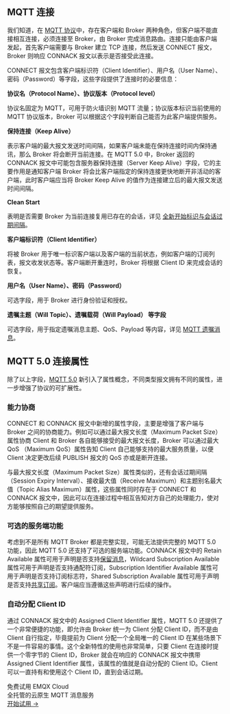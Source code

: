 ## MQTT 连接

我们知道，在 [MQTT 协议](https://www.emqx.com/zh/mqtt)中，存在客户端和 Broker 两种角色，但客户端不能直接相互连接，必须连接至 Broker，由 Broker 完成消息路由。连接只能由客户端发起，首先客户端需要与 Broker 建立 TCP 连接，然后发送 CONNECT 报文，Broker 则响应 CONNACK 报文以表示是否接受此连接。

CONNECT 报文包含客户端标识符（Client Identifier）、用户名（User Name）、密码（Password）等字段，这些字段提供了连接时的必要信息：

**协议名（Protocol Name）、协议版本（Protocol level）**

协议名固定为 MQTT，可用于防火墙识别 MQTT 流量；协议版本标识当前使用的 MQTT 协议版本，Broker 可以根据这个字段判断自己能否为此客户端提供服务。

**保持连接（Keep Alive）**

表示客户端的最大报文发送时间间隔，如果客户端未能在保持连接时间内保持通讯，那么 Broker 将会断开当前连接。在 MQTT 5.0 中，Broker 返回的 CONNACK 报文中可能包含服务器保持连接（Server Keep Alive）字段，它的主要作用是通知客户端 Broker 将会比客户端指定的保持连接更快地断开非活动的客户端，此时客户端应当将 Broker Keep Alive 的值作为连接建立后的最大报文发送时间间隔。

**Clean Start**

表明是否需要 Broker 为当前连接复用已存在的会话，详见 [全新开始标识与会话过期间隔](https://www.emqx.com/zh/blog/mqtt5-new-feature-clean-start-and-session-expiry-interval)。

**客户端标识符（Client Identifier）**

将被 Broker 用于唯一标识客户端以及客户端的当前状态，例如客户端的订阅列表，报文收发状态等。客户端断开重连时，Broker 将根据 Client ID 来完成会话的恢复。

**用户名（User Name）、密码（Password）**

可选字段，用于 Broker 进行身份验证和授权。

**遗嘱主题（Will Topic）、遗嘱载荷（Will Payload） 等字段**

可选字段，用于指定遗嘱消息主题、QoS、Payload 等内容，详见 [MQTT 遗嘱消息](https://www.emqx.com/zh/blog/use-of-mqtt-will-message)。

## MQTT 5.0 连接属性

除了以上字段，[MQTT 5.0](https://www.emqx.com/zh/mqtt/mqtt5) 新引入了属性概念，不同类型报文拥有不同的属性，进一步增强了协议的可扩展性。

### 能力协商

CONNECT 和 CONNACK 报文中新增的属性字段，主要是增强了客户端与 Broker 之间的协商能力。例如可以通过最大报文长度（Maximum Packet Size）属性协商 Client 和 Broker 各自能够接受的最大报文长度，Broker 可以通过最大 QoS （Maximum QoS）属性告知 Client 自己能够支持的最大服务质量，以便 Client 决定更改后续 PUBLISH 报文的 QoS 亦或是断开连接。

与最大报文长度（Maximum Packet Size）属性类似的，还有会话过期间隔（Session Expiry Interval）、接收最大值（Receive Maximum）和主题别名最大值（Topic Alias Maximum）属性，这些属性同时存在于 CONNECT 和 CONNACK 报文中，因此可以在连接过程中相互告知对方自己的处理能力，使对方能够按照自己的期望提供服务。

### 可选的服务端功能

考虑到不是所有 MQTT Broker 都是完整实现，可能无法提供完整的 MQTT 5.0 功能，因此 MQTT 5.0 还支持了可选的服务端功能。CONNACK 报文中的 Retain Available 属性可用于声明是否支持[保留消息](https://www.emqx.com/zh/blog/message-retention-and-message-expiration-interval-of-emqx-mqtt5-broker)，Wildcard Subscription Available 属性可用于声明是否支持通配符订阅，Subscription Identifier Available 属性可用于声明是否支持订阅标志符，Shared Subscription Available 属性可用于声明是否支持[共享订阅](https://www.emqx.com/zh/blog/introduction-to-mqtt5-protocol-shared-subscription)。客户端应当遵循这些声明进行后续的操作。

### 自动分配 Client ID

通过 CONNACK 报文中的 Assigned Client Identifier 属性，MQTT 5.0 还提供了一个非常便捷的功能，即允许由 Broker 统一为 Client 分配 Client ID，而不是由 Client 自行指定，毕竟提前为 Client 分配一个全局唯一的 Client ID 在某些场景下不是一件容易的事情。这个全新特性的使用也非常简单，只要 Client 在连接时提供一个零字节的 Client ID，Broker 就会在响应的 CONNACK 报文中携带 Assigned Client Identifier 属性，该属性的值就是自动分配的 Client ID。Client 可以一直持有和使用这个 Client ID，直到会话过期。


<section class="promotion">
    <div>
        免费试用 EMQX Cloud
        <div class="is-size-14 is-text-normal has-text-weight-normal">全托管的云原生 MQTT 消息服务</div>
    </div>
    <a href="https://accounts-zh.emqx.com/signup?continue=https://cloud.emqx.com/console/deployments/0?oper=new" class="button is-gradient px-5">开始试用 →</a >
</section>
